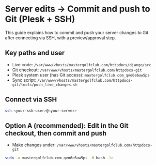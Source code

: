 # Server edits → Commit and push to Git (Plesk + SSH)

This guide explains how to commit and push your server changes to Git after connecting via SSH, with a preview/approval step.

## Key paths and user

- Live code: `/var/www/vhosts/mastergolfclub.com/httpdocs/django/src`
- Git checkout: `/var/www/vhosts/mastergolfclub.com/httpdocs-git`
- Plesk system user (has Git access): `mastergolfclub.com_qvo6e6uw5ps`
- Sync script: `/var/www/vhosts/mastergolfclub.com/httpdocs-git/tools/push_live_changes.sh`

## Connect via SSH

```bash
ssh <your-ssh-user>@<your-server>
```

## Option A (recommended): Edit in the Git checkout, then commit and push

- Make changes under: `/var/www/vhosts/mastergolfclub.com/httpdocs-git`

```bash
sudo -u mastergolfclub.com_qvo6e6uw5ps -H bash -lc 
